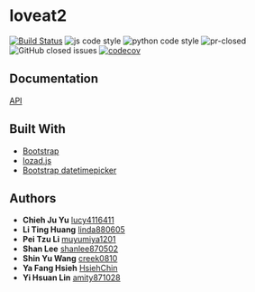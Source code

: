 # loveat2
[![Build Status](https://travis-ci.com/creek0810/loveat2.svg?branch=master)](https://travis-ci.com/creek0810/loveat2)
![js code style](https://img.shields.io/badge/js%20code%20style-airbnb-brightgreen)
![python code style](https://img.shields.io/badge/python%20code%20style-flake8%20-brightgreen)
![pr-closed](https://img.shields.io/github/issues-pr-closed/creek0810/loveat2?style=flat)
![GitHub closed issues](https://img.shields.io/github/issues-closed/creek0810/loveat2)
[![codecov](https://codecov.io/gh/creek0810/loveat2/branch/master/graph/badge.svg)](https://codecov.io/gh/creek0810/loveat2)

## Documentation
[API](https://app.swaggerhub.com/apis-docs/creek0810/loveat2/1.0.0#/)

## Built With
- [Bootstrap](https://getbootstrap.com/)
- [lozad.js](https://apoorv.pro/lozad.js/)
- [Bootstrap datetimepicker](https://eonasdan.github.io/bootstrap-datetimepicker/)

## Authors

- **Chieh Ju Yu** [lucy4116411](https://github.com/lucy4116411)
- **Li Ting Huang** [linda880605](https://github.com/linda880605)
- **Pei Tzu Li** [muyumiya1201](https://github.com/muyumiya1201)
- **Shan Lee** [shanlee870502](https://github.com/shanlee870502)
- **Shin Yu Wang** [creek0810](https://github.com/creek0810)
- **Ya Fang Hsieh** [HsiehChin](https://github.com/HsiehChin)
- **Yi Hsuan Lin** [amity871028](https://github.com/amity871028)

